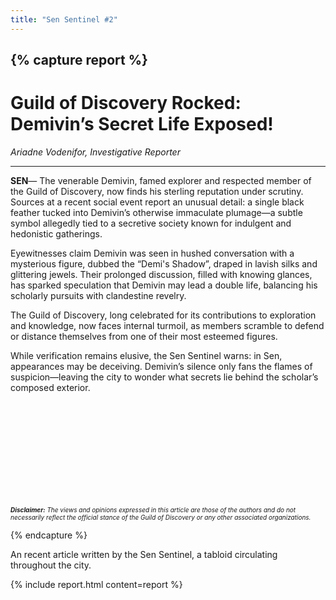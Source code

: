 ```yaml
---
title: "Sen Sentinel #2"
---
```


{% capture report %}
---

# Guild of Discovery Rocked: Demivin’s Secret Life Exposed!
*Ariadne Vodenifor, Investigative Reporter*

---

**SEN**— The venerable Demivin, famed explorer and respected member of the Guild of Discovery, now finds his sterling reputation under scrutiny. Sources at a recent social event report an unusual detail: a single black feather tucked into Demivin’s otherwise immaculate plumage—a subtle symbol allegedly tied to a secretive society known for indulgent and hedonistic gatherings.

Eyewitnesses claim Demivin was seen in hushed conversation with a mysterious figure, dubbed the “Demi's Shadow”, draped in lavish silks and glittering jewels. Their prolonged discussion, filled with knowing glances, has sparked speculation that Demivin may lead a double life, balancing his scholarly pursuits with clandestine revelry.

The Guild of Discovery, long celebrated for its contributions to exploration and knowledge, now faces internal turmoil, as members scramble to defend or distance themselves from one of their most esteemed figures.

While verification remains elusive, the Sen Sentinel warns: in Sen, appearances may be deceiving. Demivin’s silence only fans the flames of suspicion—leaving the city to wonder what secrets lie behind the scholar’s composed exterior.

<br><br><br><br><br><br><br><br><br>
<div style="font-size: 10px;"><i><b>Disclaimer:</b> The views and opinions expressed in this article are those of the authors and do not necessarily reflect the official stance of the Guild of Discovery or any other associated organizations.</i></div>

{% endcapture %}

An recent article written by the Sen Sentinel, a tabloid circulating throughout the city.

<!--more-->

{% include report.html content=report %}